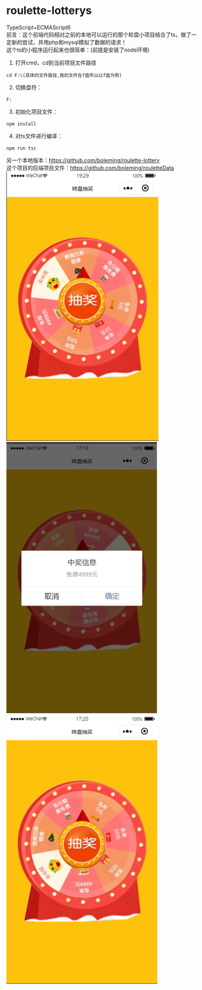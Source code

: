 # roulette-lotterys
TypeScript+ECMAScript6<br/>
前言：这个前端代码相对之前的本地可以运行的那个轮盘小项目结合了ts，做了一定新的尝试，并用php和mysql模拟了数据的请求！<br/>
这个ts的小程序运行起来也很简单：(前提是安装了node环境)<br/>
1. 打开cmd，cd到当前项目文件路径
```
cd F:\(具体的文件路径,我的文件在f盘所以以f盘为例)
```
2. 切换盘符：
```
F:
```
3. 初始化项目文件：
```
npm install
```
4. 对ts文件进行编译：
```
npm run tsc
```
另一个本地版本：https://github.com/boleming/roulette-lottery<br/>
这个项目的后端项目文件：https://github.com/boleming/rouletteData<br/>
![image](https://github.com/boleming/roulette-lottery/blob/master/images/xiaoguotu.gif?raw=true)
![image](https://github.com/boleming/roulette-lottery/blob/master/images/xiaoguotu1.png?raw=true)
![image](https://github.com/boleming/roulette-lottery/blob/master/images/xiaoguotu2.png?raw=true)

